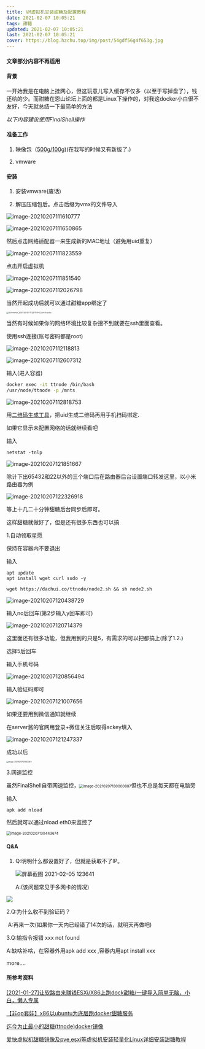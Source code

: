 ```yaml
---
title: VM虚拟机安装甜糖及配置教程
date: 2021-02-07 10:05:21
tags: 甜糖
updated: 2021-02-07 10:05:21
last: 2021-02-07 10:05:21
cover: https://blog.hzchu.top/img/post/54gdf56g4f653g.jpg
---
```


#### 文章部分内容不再适用

#### 背景

一开始我是在电脑上挂网心，但这玩意儿写入缓存不仅多（以至于写掉盘了），钱还给的少。而甜糖在恩山论坛上面的都是Linux下操作的，对我这docker小白很不友好，今天就总结一下最简单的方法

*以下内容建议使用FinalShell操作*

#### 准备工作

1. 映像包（[500g/100g](https://share.hzchu.top/ali/%E6%96%87%E4%BB%B6/ttnode/))(在我写的时候又有新版了<img src="https://raw.hzchu.top/thun888/jian/master/coolapk_emotion_58_dogeyuanliangta.png" style="zoom:25%;" />)

2. vmware

#### 安装

1. 安装vmware(废话)

2. 解压压缩包后。点击后缀为vmx的文件导入

![image-20210207111610777](https://raw.hzchu.top/thun888/tuku/master/img/image-20210207111610777.png)

![image-20210207111650865](https://raw.hzchu.top/thun888/tuku/master/img/image-20210207111650865.png)

然后点击网络适配器一来生成新的MAC地址（避免用uid重复）

![image-20210207111823559](https://raw.hzchu.top/thun888/tuku/master/img/image-20210207111823559.png)

点击开启虚拟机

![image-20210207111851540](https://raw.hzchu.top/thun888/tuku/master/img/image-20210207111851540.png)

![image-20210207112026798](https://raw.hzchu.top/thun888/tuku/master/img/image-20210207112026798.png)

当然开起成功后就可以通过甜糖app绑定了

<img src="https://raw.hzchu.top/thun888/tuku/master/img/Screenshot_2021-02-07-11-22-10-647_com.tt.turbo.jpg" alt="Screenshot_2021-02-07-11-22-10-647_com.tt.turbo" style="zoom:33%;" />

当然有时候如果你的网络环境比较复杂搜不到就要在ssh里面查看。

使用ssh连接(账号密码都是root)

![image-20210207112118813](https://raw.hzchu.top/thun888/tuku/master/img/image-20210207112118813.png)

![image-20210207112607312](https://raw.hzchu.top/thun888/tuku/master/img/image-20210207112607312.png)

输入(进入容器)

```sh
docker exec -it ttnode /bin/bash
/usr/node/ttnode -p /mnts 
```

![image-20210207112818753](https://raw.hzchu.top/thun888/tuku/master/img/image-20210207112818753.png)

用[二维码生成工具](http://2v.dedecms.com/)，把uid生成二维码再用手机扫码绑定.

如果它显示未配置网络的话就继续看吧

<script>
new Artalk({
el: '#ArtalkComments', // 元素选择
placeholder: '来啊，快活啊 ( ゜- ゜)', // 占位符
noComment: '快来成为第一个评论的人吧\~', // 无评论时显示
serverUrl: 'https://artalk.hzchu.top/',
readMore: { // 阅读更多配置
pageSize: 15, // 每次请求获取评论数
autoLoad: true // 滚动到底部自动加载
}
});
</script>

输入

```
netstat -tnlp 
```

![image-20210207121851667](https://raw.hzchu.top/thun888/tuku/master/img/image-20210207121851667.png)

除计下出65432和22以外的三个端口后在路由器后台设置端口转发这里，以小米路由器为例

![image-20210207122326918](https://raw.hzchu.top/thun888/tuku/master/img/image-20210207122326918.png)

等上十几二十分钟甜糖后台同步后即可。

这样甜糖就做好了，但是还有很多东西也可以搞

1\.自动领取星愿

保持在容器内不要退出

输入

```shell
apt update
apt install wget curl sudo -y
```

```shell
wget https://dachui.co/ttnode/node2.sh && sh node2.sh
```

![image-20210207120438729](https://raw.hzchu.top/thun888/tuku/master/img/image-20210207120438729.png)

输入no后回车(第2步输入y回车即可)

![image-20210207120714379](https://raw.hzchu.top/thun888/tuku/master/img/image-20210207120714379.png)

这里面还有很多功能，但我用到的只是5，有需求的可以把都搞上(除了1.2<img src="https://raw.hzchu.top/thun888/jian/master/coolapk_emotion_58_dogeyuanliangta.png" style="zoom:25%;" />)

选择5后回车

输入手机号码

![image-20210207120856494](https://raw.hzchu.top/thun888/tuku/master/img/image-20210207120856494.png)

输入验证码即可

![image-20210207121007656](https://raw.hzchu.top/thun888/tuku/master/img/image-20210207121007656.png)

如果还要用到微信通知就继续

在server酱的官网用登录+微信关注后取得sckey填入

![image-20210207121247337](https://raw.hzchu.top/thun888/tuku/master/img/image-20210207121247337.png)

成功以后

<img src="https://raw.hzchu.top/thun888/tuku/master/img/Screenshot_2021-02-07-12-14-30-735_com.tencent.mm.jpg" alt="image-20210207121352264" style="zoom: 33%;" />

3\.网速监控

虽然FinalShell自带网速监控，<img src="C:\\Users\\22383\\AppData\\Roaming\\Typora\\typora-user-images\\image-20210207130000887.png" alt="image-20210207130000887" style="zoom: 67%;" />但也不总是每天都在电脑旁

输入

```shell
apk add nload
```

然后就可以通过nload eth0来监控了

<img src="https://raw.hzchu.top/thun888/tuku/master/img/image-20210207130443674.png" alt="image-20210207130443674" style="zoom: 67%;" />

#### Q&A

1. Q:明明什么都设置好了，但就是获取不了IP。

   ![屏幕截图 2021-02-05 123641](https://raw.hzchu.top/thun888/tuku/master/img/%E5%B1%8F%E5%B9%95%E6%88%AA%E5%9B%BE%202021-02-05%20123641.png)

   A:(该问题常见于多网卡的情况)

<img src="https://raw.hzchu.top/thun888/tuku/master/img/ada.png"/>

2\.Q:为什么收不到验证码？

​    A:再来一次(如果你一天内已经错了14次的话，就明天再做吧)

3\.Q:输指令报错 xxx not found

A:缺啥补啥，在容器外用apk add xxx ,容器内用apt install xxx

more....

#### 所参考资料

[\[2021-01-27\]让软路由来赚钱ESXi/X86上跑dock甜糖/一键导入简单无脑，小白，懒人专属](https://d.hzchu.top/f)

[【非op套娃】x86以ubuntu为底层跑docker甜糖服务](https://d.hzchu.top/g)

[迄今为止最小的甜糖(ttnode)docker镜像](https://d.hzchu.top/h)

[爱快虚拟机甜糖镜像及pve,esxi等虚拟机安装轻量化Linux详细安装甜糖教程](https://d.hzchu.top/i)